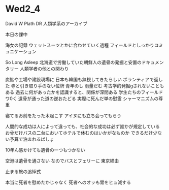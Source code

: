 # Wed2_4
David W Plath
DR
人類学系のアーカイブ

本日の課中

海女の記録
ウェットスーツとかに合わせていく過程
フィールドとしっかりコミュニケーション

So Long Asleep
北海道で労働していた朝鮮人の遺骨の発掘と安置のドキュメンタリー
人類学者の他との関わり

炭鉱や工場や建設現場に
日本も韓国も無視してきたらしい
ボランティアで返した
寺と引き取り手のない位牌
青年のし
雨量だむ
考古学的発掘gされないこともある
過去に何があったかを認識すると、関係が深間ある
学生たちのフィールドワ0く
遺骨が通った道の逆おたどる
実際に死んだ単の慰霊
シャーマニズムの尊重


寝てるお前をたった木起こす
アイヌにも立ち会ってもらう

人間的な成功は人によって違っても、社会的な成功は必ず誰かが規定している
お骨だけバスの二台においてホテルで休むのはいかがなものか
できるだけ少ない予算で泊まれるばしょ

10年ん感かけても遺骨の一つもつかない

空港は遺骨を通さない
なのでバスとフェリーに
東京経由

止まる旅の追悼式

本当に死者を慰めたかじゃなく
死者へのオッも胃をヒュ減する


